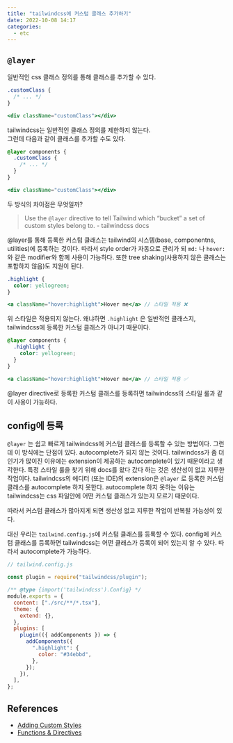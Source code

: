 ```yaml
---
title: "tailwindcss에 커스텀 클래스 추가하기"
date: 2022-10-08 14:17
categories:
  - etc
---
```


## `@layer`

일반적인 css 클래스 정의를 통해 클래스를 추가할 수 있다.

```css
.customClass {
  /* ... */
}
```

```jsx
<div className="customClass"></div>
```

tailwindcss는 일반적인 클래스 정의를 제한하지 않는다.  
그런데 다음과 같이 클래스를 추가할 수도 있다.

```css
@layer components {
  .customClass {
    /* ... */
  }
}
```

```jsx
<div className="customClass"></div>
```

두 방식의 차이점은 무엇일까?

> Use the `@layer` directive to tell Tailwind which “bucket” a set of custom styles belong to. - tailwindcss docs

@layer를 통해 등록한 커스텀 클래스는 tailwind의 시스템(base, componentns, utilities)에 등록하는 것이다. 따라서 style order가 자동으로 관리가 되 `md:` 나 `hover:` 와 같은 modifier와 함께 사용이 가능하다. 또한 tree shaking(사용하지 않은 클래스는 포함하지 않음)도 지원이 된다.

```css
.highlight {
  color: yellogreen;
}
```

```jsx
<a className="hover:highlight">Hover me</a> // 스타일 적용 ❌
```

위 스타일은 적용되지 않는다. 왜냐하면 `.highlight` 은 일반적인 클래스지, tailwindcss에 등록한 커스텀 클래스가 아니기 때문이다.

```css
@layer components {
  .highlight {
    color: yellogreen;
  }
}
```

```jsx
<a className="hover:highlight">Hover me</a> // 스타일 적용 ✅
```

@layer directive로 등록한 커스텀 클래스를 등록하면 tailwindcss의 스타일 룰과 같이 사용이 가능하다.

## config에 등록

`@layer` 는 쉽고 빠르게 tailwindcss에 커스텀 클래스를 등록할 수 있는 방법이다. 그런데 이 방식에는 단점이 있다. autocomplete가 되지 않는 것이다. tailwindcss가 좀 더 인기가 많이진 이유에는 extension이 제공하는 autocomplete이 있기 때문이라고 생각한다. 특정 스타일 룰을 찾기 위해 docs를 왔다 갔다 하는 것은 생산성이 없고 지루한 작업이다. tailwindcss의 에디터 (또는 IDE)의 extension은 `@layer` 로 등록한 커스텀 클래스를 autocomplete 하지 못한다. autocomplete 하지 못하는 이유는 tailwindcss는 css 파일안에 어떤 커스텀 클래스가 있는지 모르기 때문이다.

따라서 커스텀 클래스가 많아지게 되면 생산성 없고 지루한 작업이 반복될 가능성이 있다.

대신 우리는 `tailwind.config.js`에 커스텀 클래스를 등록할 수 있다. config에 커스텀 클래스를 등록하면 tailwindcss는 어떤 클래스가 등록이 되어 있는지 알 수 있다. 따라서 autocomplete가 가능하다.

```js
// tailwind.config.js

const plugin = require("tailwindcss/plugin");

/** @type {import('tailwindcss').Config} */
module.exports = {
  content: ["./src/**/*.tsx"],
  theme: {
    extend: {},
  },
  plugins: [
    plugin(({ addComponents }) => {
      addComponents({
        ".highlight": {
          color: "#34ebbd",
        },
      });
    }),
  ],
};
```

## References

- [Adding Custom Styles](https://tailwindcss.com/docs/adding-custom-styles)
- [Functions & Directives](https://tailwindcss.com/docs/functions-and-directives)
